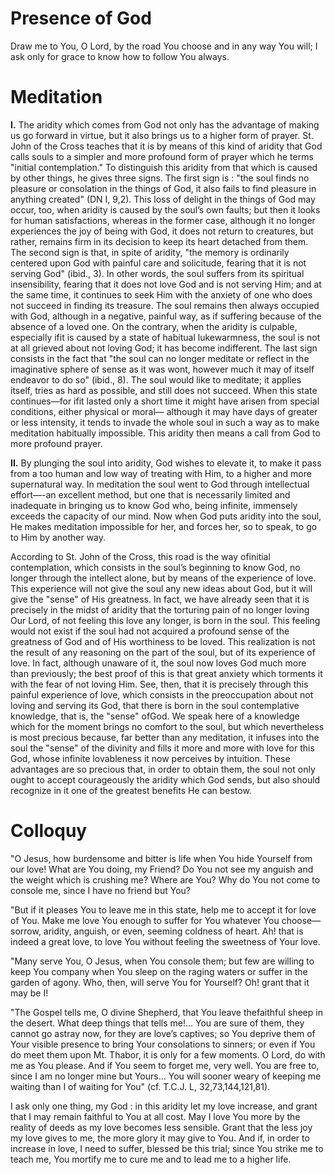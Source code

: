 # Presence of God

Draw me to You, O Lord, by the road You choose and in any way You will; I ask only for grace to know how to follow You always.

# Meditation

**I.** The aridity which comes from God not only has the advantage of making us go forward in virtue, but it also brings us to a higher form of prayer. St. John of the Cross teaches that it is by means of this kind of aridity that God calls souls to a simpler and more profound form of prayer which he terms "initial contemplation." To distinguish this aridity from that which is caused by other things, he gives three signs. The first sign is : "the soul finds no pleasure or consolation in the things of God, it also fails to find pleasure in anything created" (DN I, 9,2). This loss of delight in the things of God may occur, too, when aridity is caused by the soul’s own faults; but then it looks for human satisfactions, whereas in the former case, although it no longer experiences the joy of being with God, it does not return to creatures, but rather, remains firm in its decision to keep its heart detached from them. The second sign is that, in spite of aridity, "the memory is ordinarily centered upon God with painful care and solicitude, fearing that it is not serving God" (ibid., 3). In other words, the soul suffers from its spiritual insensibility, fearing that it does not love God and is not serving Him; and at the same time, it continues to seek Him with the anxiety of one who does not succeed in finding its treasure. The soul remains then always occupied with God, although in a negative, painful way, as if suffering because of the absence of a loved one. On the contrary, when the aridity is culpable, especially ifit is caused by a state of habitual lukewarmness, the soul is not at all grieved about not loving God; it has become indifferent. The last sign consists in the fact that "the soul can no longer meditate or reflect in the imaginative sphere of sense as it was wont, however much it may of itself endeavor to do so" (ibid., 8). The soul would like to meditate; it applies itself, tries as hard as possible, and still does not succeed. When this state continues—for ifit lasted only a short time it might have arisen from special conditions, either physical or moral— although it may have days of greater or less intensity, it tends to invade the whole soul in such a way as to make meditation habitually impossible. This aridity then means a call from God to more profound prayer.

**II.** By plunging the soul into aridity, God wishes to elevate it, to make it pass from a too human and low way of treating with Him, to a higher and more supernatural way. In meditation the soul went to God through intellectual effort—-an excellent method, but one that is necessarily limited and inadequate in bringing us to know God who, being infinite, immensely exceeds the capacity of our mind. Now when God puts aridity into the soul, He makes meditation impossible for her, and forces her, so to speak, to go to Him by another way.

According to St. John of the Cross, this road is the way ofinitial contemplation, which consists in the soul’s beginning to know God, no longer through the intellect alone, but by means of the experience of love. This experience will not give the soul any new ideas about God, but it will give the "sense" of His greatness. In fact, we have already seen that it is precisely in the midst of aridity that the torturing pain of no longer loving Our Lord, of not feeling this love any longer, is born in the soul. This feeling would not exist if the soul had not acquired a profound sense of the greatness of God and of His worthiness to be loved. This realization is not the result of any reasoning on the part of the soul, but of its experience of love. In fact, although unaware of it, the soul now loves God much more than previously; the best proof of this is that great anxiety which torments it with the fear of not loving Him. See, then, that it is precisely through this painful experience of love, which consists in the preoccupation about not loving and serving its God, that there is born in the soul contemplative knowledge, that is, the "sense" ofGod. We speak here of a knowledge which for the moment brings no comfort to the soul, but which nevertheless is most precious because, far better than any meditation, it infuses into the soul the "sense" of the divinity and fills it more and more with love for this God, whose infinite lovableness it now perceives by intuition. These advantages are so precious that, in order to obtain them, the soul not only ought to accept courageously the aridity which God sends, but also should recognize in it one of the greatest benefits He can bestow.

# Colloquy

"O Jesus, how burdensome and bitter is life when You hide Yourself from our love! What are You doing, my Friend? Do You not see my anguish and the weight which is crushing me? Where are You? Why do You not come to console me, since I have no friend but You?

"But if it pleases You to leave me in this state, help me to accept it for love of You. Make me love You enough to suffer for You whatever You choose—sorrow, aridity, anguish, or even, seeming coldness of heart. Ah! that is indeed a great love, to love You without feeling the sweetness of Your love.

"Many serve You, O Jesus, when You console them; but few are willing to keep You company when You sleep on the raging waters or suffer in the garden of agony. Who, then, will serve You for Yourself? Oh! grant that it may be I!

"The Gospel tells me, O divine Shepherd, that You leave thefaithful sheep in the desert. What deep things that tells me!... You are sure of them, they cannot go astray now, for they are love’s captives; so You deprive them of Your visible presence to bring Your consolations to sinners; or even if You do meet them upon Mt. Thabor, it is only for a few moments. O Lord, do with me as You please. And if You seem to forget me, very well. You are free to, since I am no longer mine but Yours... You will sooner weary of keeping me waiting than I of waiting for You" (cf. T.C.J. L, 32,73,144,121,81).

I ask only one thing, my God : in this aridity let my love increase, and grant that I may remain faithful to You at all cost. May I love You more by the reality of deeds as my love becomes less sensible. Grant that the less joy my love gives to me, the more glory it may give to You. And if, in order to increase in love, I need to suffer, blessed be this trial; since You strike me to teach me, You mortify me to cure me and to lead me to a higher life.
